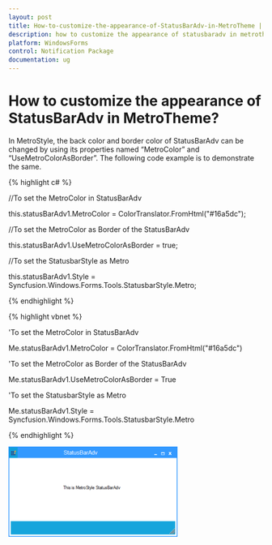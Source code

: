 ```yaml
---
layout: post
title: How-to-customize-the-appearance-of-StatusBarAdv-in-MetroTheme | WindowsForms | Syncfusion
description: how to customize the appearance of statusbaradv in metrotheme
platform: WindowsForms
control: Notification Package 
documentation: ug
---
```


# How to customize the appearance of StatusBarAdv in MetroTheme?

In MetroStyle, the back color and border color of StatusBarAdv can be changed by using its properties named “MetroColor” and “UseMetroColorAsBorder”. The following code example is to demonstrate the same.

{% highlight c# %}



//To set the MetroColor in StatusBarAdv

this.statusBarAdv1.MetroColor = ColorTranslator.FromHtml("#16a5dc");

//To set the MetroColor as Border of the StatusBarAdv

this.statusBarAdv1.UseMetroColorAsBorder = true;

//To set the StatusbarStyle as Metro

this.statusBarAdv1.Style = Syncfusion.Windows.Forms.Tools.StatusbarStyle.Metro;

{% endhighlight %}

{% highlight vbnet %}



'To set the MetroColor in StatusBarAdv

Me.statusBarAdv1.MetroColor = ColorTranslator.FromHtml("#16a5dc")

'To set the MetroColor as Border of the StatusBarAdv

Me.statusBarAdv1.UseMetroColorAsBorder = True

'To set the StatusbarStyle as Metro

Me.statusBarAdv1.Style = Syncfusion.Windows.Forms.Tools.StatusbarStyle.Metro

{% endhighlight %}

![](Overview_images/Overview_img78.png) 



